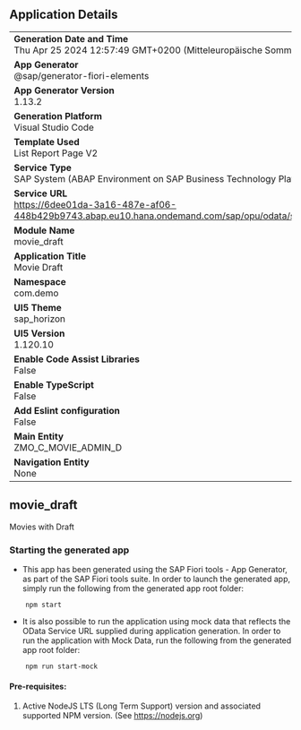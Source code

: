 ## Application Details
|               |
| ------------- |
|**Generation Date and Time**<br>Thu Apr 25 2024 12:57:49 GMT+0200 (Mitteleuropäische Sommerzeit)|
|**App Generator**<br>@sap/generator-fiori-elements|
|**App Generator Version**<br>1.13.2|
|**Generation Platform**<br>Visual Studio Code|
|**Template Used**<br>List Report Page V2|
|**Service Type**<br>SAP System (ABAP Environment on SAP Business Technology Platform)|
|**Service URL**<br>https://6dee01da-3a16-487e-af06-448b429b9743.abap.eu10.hana.ondemand.com/sap/opu/odata/sap/ZM_UI_MOVIE_D_O2
|**Module Name**<br>movie_draft|
|**Application Title**<br>Movie Draft|
|**Namespace**<br>com.demo|
|**UI5 Theme**<br>sap_horizon|
|**UI5 Version**<br>1.120.10|
|**Enable Code Assist Libraries**<br>False|
|**Enable TypeScript**<br>False|
|**Add Eslint configuration**<br>False|
|**Main Entity**<br>ZMO_C_MOVIE_ADMIN_D|
|**Navigation Entity**<br>None|

## movie_draft

Movies with Draft

### Starting the generated app

-   This app has been generated using the SAP Fiori tools - App Generator, as part of the SAP Fiori tools suite.  In order to launch the generated app, simply run the following from the generated app root folder:

```
    npm start
```

- It is also possible to run the application using mock data that reflects the OData Service URL supplied during application generation.  In order to run the application with Mock Data, run the following from the generated app root folder:

```
    npm run start-mock
```

#### Pre-requisites:

1. Active NodeJS LTS (Long Term Support) version and associated supported NPM version.  (See https://nodejs.org)


